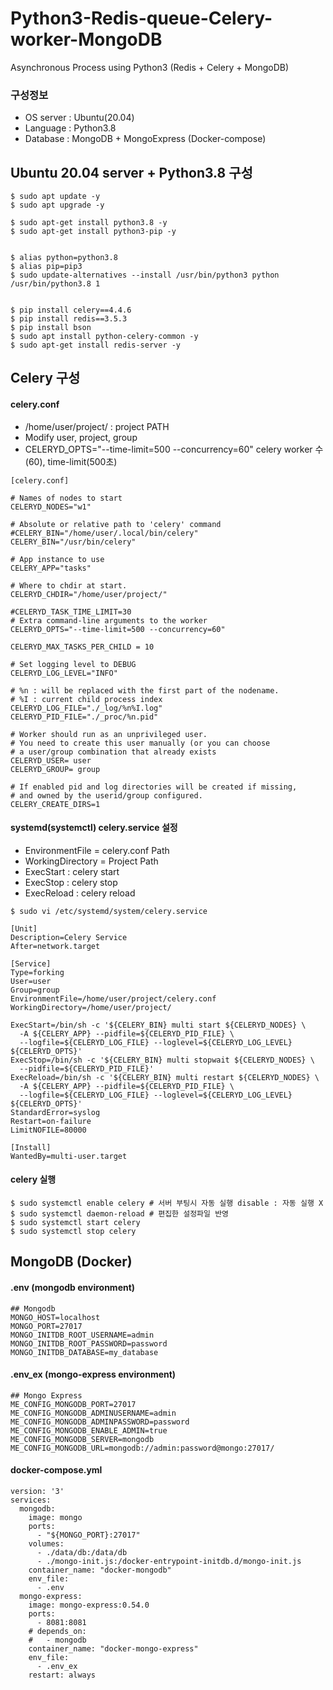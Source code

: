 # Python3-Redis-queue-Celery-worker-MongoDB
 Asynchronous Process using Python3 (Redis + Celery + MongoDB)
### 구성정보

- OS server : Ubuntu(20.04)
- Language : Python3.8
- Database : MongoDB + MongoExpress (Docker-compose)


## Ubuntu 20.04 server +  Python3.8 구성
```
$ sudo apt update -y
$ sudo apt upgrade -y

$ sudo apt-get install python3.8 -y
$ sudo apt-get install python3-pip -y


$ alias python=python3.8
$ alias pip=pip3
$ sudo update-alternatives --install /usr/bin/python3 python /usr/bin/python3.8 1


$ pip install celery==4.4.6
$ pip install redis==3.5.3
$ pip install bson
$ sudo apt install python-celery-common -y
$ sudo apt-get install redis-server -y
```
## Celery 구성

#### celery.conf
- /home/user/project/ : project PATH
- Modify user, project, group 
- CELERYD_OPTS="--time-limit=500 --concurrency=60" celery worker 수(60), time-limit(500초)

```
[celery.conf]
  
# Names of nodes to start
CELERYD_NODES="w1"

# Absolute or relative path to 'celery' command
#CELERY_BIN="/home/user/.local/bin/celery"
CELERY_BIN="/usr/bin/celery"

# App instance to use
CELERY_APP="tasks"

# Where to chdir at start.
CELERYD_CHDIR="/home/user/project/"

#CELERYD_TASK_TIME_LIMIT=30
# Extra command-line arguments to the worker
CELERYD_OPTS="--time-limit=500 --concurrency=60"

CELERYD_MAX_TASKS_PER_CHILD = 10

# Set logging level to DEBUG
CELERYD_LOG_LEVEL="INFO"

# %n : will be replaced with the first part of the nodename.
# %I : current child process index
CELERYD_LOG_FILE="./_log/%n%I.log"
CELERYD_PID_FILE="./_proc/%n.pid"

# Worker should run as an unprivileged user.
# You need to create this user manually (or you can choose
# a user/group combination that already exists
CELERYD_USER= user
CELERYD_GROUP= group

# If enabled pid and log directories will be created if missing,
# and owned by the userid/group configured.
CELERY_CREATE_DIRS=1          

```
#### systemd(systemctl) celery.service 설정
- EnvironmentFile = celery.conf Path 
- WorkingDirectory = Project Path
- ExecStart : celery start
- ExecStop : celery stop
- ExecReload : celery reload
```
$ sudo vi /etc/systemd/system/celery.service
```
```
[Unit]
Description=Celery Service
After=network.target

[Service]
Type=forking
User=user
Group=group
EnvironmentFile=/home/user/project/celery.conf
WorkingDirectory=/home/user/project/

ExecStart=/bin/sh -c '${CELERY_BIN} multi start ${CELERYD_NODES} \
  -A ${CELERY_APP} --pidfile=${CELERYD_PID_FILE} \
  --logfile=${CELERYD_LOG_FILE} --loglevel=${CELERYD_LOG_LEVEL} ${CELERYD_OPTS}'
ExecStop=/bin/sh -c '${CELERY_BIN} multi stopwait ${CELERYD_NODES} \
  --pidfile=${CELERYD_PID_FILE}'
ExecReload=/bin/sh -c '${CELERY_BIN} multi restart ${CELERYD_NODES} \
  -A ${CELERY_APP} --pidfile=${CELERYD_PID_FILE} \
  --logfile=${CELERYD_LOG_FILE} --loglevel=${CELERYD_LOG_LEVEL} ${CELERYD_OPTS}'
StandardError=syslog
Restart=on-failure
LimitNOFILE=80000

[Install]
WantedBy=multi-user.target
```
  
#### celery 실행
```
$ sudo systemctl enable celery # 서버 부팅시 자동 실행 disable : 자동 실행 X
$ sudo systemctl daemon-reload # 편집한 설정파일 반영
$ sudo systemctl start celery 
$ sudo systemctl stop celery
```

## MongoDB (Docker)

#### .env (mongodb environment)
```
## Mongodb
MONGO_HOST=localhost
MONGO_PORT=27017
MONGO_INITDB_ROOT_USERNAME=admin
MONGO_INITDB_ROOT_PASSWORD=password
MONGO_INITDB_DATABASE=my_database

```

#### .env_ex (mongo-express environment)
```
## Mongo Express
ME_CONFIG_MONGODB_PORT=27017
ME_CONFIG_MONGODB_ADMINUSERNAME=admin
ME_CONFIG_MONGODB_ADMINPASSWORD=password
ME_CONFIG_MONGODB_ENABLE_ADMIN=true
ME_CONFIG_MONGODB_SERVER=mongodb
ME_CONFIG_MONGODB_URL=mongodb://admin:password@mongo:27017/
```

#### docker-compose.yml

```
version: '3'
services:
  mongodb:
    image: mongo
    ports:
      - "${MONGO_PORT}:27017"
    volumes:
      - ./data/db:/data/db
      - ./mongo-init.js:/docker-entrypoint-initdb.d/mongo-init.js
    container_name: "docker-mongodb"
    env_file:
      - .env
  mongo-express:
    image: mongo-express:0.54.0
    ports:
      - 8081:8081
    # depends_on:
    #   - mongodb
    container_name: "docker-mongo-express"
    env_file:
      - .env_ex
    restart: always
```

